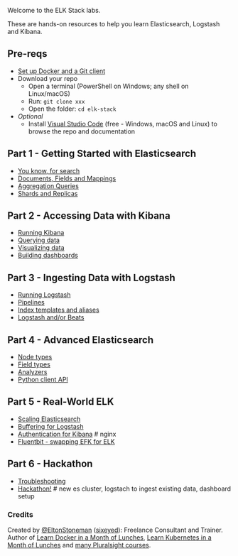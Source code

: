 
Welcome to the ELK Stack labs.

These are hands-on resources to help you learn Elasticsearch, Logstash and Kibana.

## Pre-reqs

 - [Set up Docker and a Git client](setup) 
 - Download your repo
    - Open a terminal (PowerShell on Windows; any shell on Linux/macOS) 
    - Run: `git clone xxx`
    - Open the folder: `cd elk-stack`
- _Optional_
    -   Install [Visual Studio Code](https://code.visualstudio.com) (free - Windows, macOS and Linux) to browse the repo and documentation

## Part 1 - Getting Started with Elasticsearch

- [You know, for search](labs/for-search)
- [Documents, Fields and Mappings](labs/mappings)
- [Aggregation Queries](labs/aggregation)
- [Shards and Replicas](labs/shards)

## Part 2 - Accessing Data with Kibana

- [Running Kibana](labs/kibana) 
- [Querying data](labs/kibana-query)
- [Visualizing data]()
- [Building dashboards]()

## Part 3 - Ingesting Data with Logstash

- [Running Logstash](labs/logstash) 
- [Pipelines](labs/pipelines)
- [Index templates and aliases](labs/templates)
- [Logstash and/or Beats](labs/beats)

## Part 4 - Advanced Elasticsearch

- [Node types]()
- [Field types]()
- [Analyzers]()
- [Python client API]()

## Part 5 - Real-World ELK 

- [Scaling Elasticsearch]()
- [Buffering for Logstash]()
- [Authentication for Kibana]() # nginx
- [Fluentbit - swapping EFK for ELK]()


## Part 6 - Hackathon

- [Troubleshooting]()
- [Hackathon!]() # new es cluster, logstach to ingest existing data, dashboard setup


### Credits

Created by [@EltonStoneman](https://twitter.com/EltonStoneman) ([sixeyed](https://github.com/sixeyed)): Freelance Consultant and Trainer. Author of [Learn Docker in a Month of Lunches](https://www.manning.com/books/learn-docker-in-a-month-of-lunches), [Learn Kubernetes in a Month of Lunches](https://www.manning.com/books/learn-kubernetes-in-a-month-of-lunches) and [many Pluralsight courses](https://pluralsight.pxf.io/c/1197078/424552/7490?u=https%3A%2F%2Fwww.pluralsight.com%2Fauthors%2Felton-stoneman).


